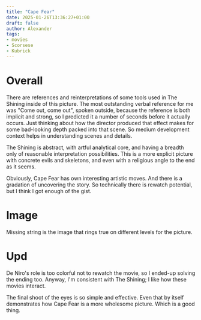 ```yaml
---
title: "Cape Fear"
date: 2025-01-26T13:36:27+01:00
draft: false
author: Alexander
tags:
- movies
- Scorsese
- Kubrick
---
```


# Overall

There are references and reinterpretations of some tools used in The Shining inside of this picture.
The most outstanding verbal reference for me was "Come out, come out", spoken outside, because the reference is both implicit and strong, so I predicted it a number of seconds before it actually occurs.
Just thinking about how the director produced that effect makes for some bad-looking depth packed into that scene.
So medium development context helps in understanding scenes and details.

The Shining is abstract, with artful analytical core, and having a breadth only of reasonable interpretation possibilities.
This is a more explicit picture with concrete evils and skeletons, and even with a religious angle to the end as it seems.

Obviously, Cape Fear has own interesting artistic moves.
And there is a gradation of uncovering the story.
So technically there is rewatch potential, but I think I got enough of the gist.

# Image

Missing string is the image that rings true on different levels for the picture.

# Upd

De Niro's role is too colorful not to rewatch the movie, so I ended-up solving the ending too.
Anyway, I'm consistent with The Shining; I like how these movies interact.

The final shoot of the eyes is so simple and effective.
Even that by itself demonstrates how Cape Fear is a more wholesome picture.
Which is a good thing.
